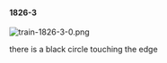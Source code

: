 #### 1826-3
![train-1826-3-0.png](https://github.com/lil-lab/nlvr/raw/master/nlvr/train/images/65/train-1826-3-0.png "train-1826-3-0.png")

there is a black circle touching the edge